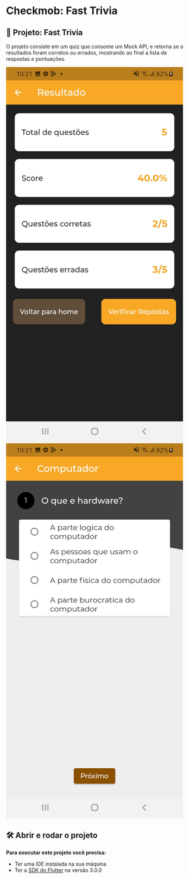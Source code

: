 
# Checkmob: Fast Trivia


## 🔨 Projeto: Fast Trivia

O projeto consiste em um quiz que consome um Mock API, e retorna se o resultados foram corretos ou errados, mostrando ao final a lista de respostas e pontuações.

![](assets/screen%20(1).jpg)
![](assets/screen%20(2).jpg)


## 🛠️ Abrir e rodar o projeto

**Para executar este projeto você precisa:**

- Ter uma IDE instalada na sua máquina
- Ter a [SDK do Flutter](https://docs.flutter.dev/get-started/install) na versão 3.0.0

